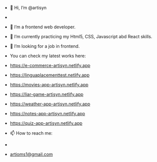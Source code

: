 - 👋 Hi, I’m @artisyn
- 
- 👀 I’m a frontend web developer.
- 🌱 I’m currently practicing my Html5, CSS, Javascript abd React skills.
- 💞️ I’m looking for a job in frontend.


- You can check my latest works here:

- https://e-commerce-artisyn.netlify.app

- https://linguaplacementtest.netlify.app

- https://movies-app-artisyn.netlify.app

- https://liar-game-artisyn.netlify.app

- https://weather-app-artisyn.netlify.app

- https://notes-app-artisyn.netlify.app

- https://quiz-app-artisyn.netlify.app


- 📫 How to reach me:
-
-   artioms1@gmail.com

<!---
artisyn/artisyn is a ✨ special ✨ repository because its `README.md` (this file) appears on your GitHub profile.
You can click the Preview link to take a look at your changes.
--->
